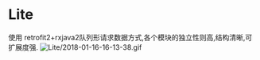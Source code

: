 # Lite
使用 retrofit2+rxjava2队列形请求数据方式,各个模块的独立性则高,结构清晰,可扩展度强.
![Lite/2018-01-16-16-13-38.gif](Lite/2018-01-16-16-13-38.gif)
